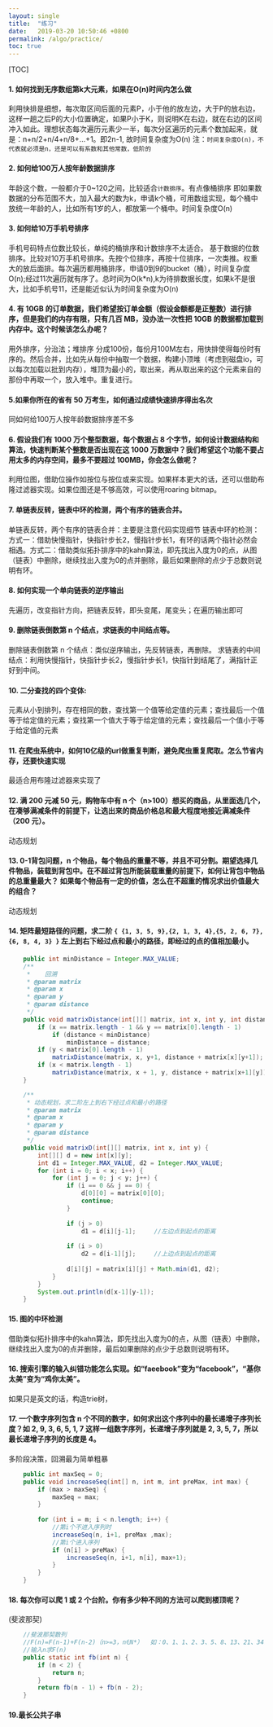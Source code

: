 ```yaml
---
layout: single
title:  "练习"
date:   2019-03-20 10:50:46 +0800
permalink: /algo/practice/
toc: true
---
```



[TOC]


#### 1. 如何找到无序数组第k大元素，如果在O(n)时间内怎么做
利用快排是细想，每次取区间后面的元素P，小于他的放左边，大于P的放右边，这样一趟之后P的大小位置确定，如果P小于K，则说明K在右边，就在右边的区间冲入如此。理想状态每次遍历元素少一半，每次分区遍历的元素个数加起来，就是：n+n/2+n/4+n/8+…+1。即2n-1, 故时间复杂度为O(n)
注：`时间复杂度O(n)，不代表就必须是n，还是可以有系数和其他常数，低阶的`

#### 2. 如何给100万人按年龄数据排序
年龄这个数，一般都介于0~120之间，比较适合`计数排序`。有点像桶排序
即如果数数据的分布范围不大，加入最大的数为k，申请k个桶，可用数组实现，每个桶中放统一年龄的人，比如所有1岁的人，都放第一个桶中。时间复杂度O(n)

#### 3. 如何给10万手机号排序
手机号码特点位数比较长，单纯的桶排序和计数排序不太适合。
基于数据的位数排序。比较对10万手机号排序。先按个位排序，再按十位排序，一次类推。权重大的放后面排。每次遍历都用桶排序，申请0到9的bucket（桶），时间复杂度O(n);经过11次遍历就有序了。总时间为O(k*n),k为待排数据长度，如果k不是很大，比如手机号11，还是能近似认为时间复杂度为O(n)

#### 4. 有 10GB 的订单数据，我们希望按订单金额（假设金额都是正整数）进行排序，但是我们的内存有限，只有几百 MB，没办法一次性把 10GB 的数据都加载到内存中。这个时候该怎么办呢？
用外排序，分治法；堆排序
分成100份，每份月100M左右，用快排使得每份时有序的。然后合并，比如先从每份中抽取一个数据，构建小顶堆（考虑到磁盘io，可以每次加载以批到内存），堆顶为最小的，取出来，再从取出来的这个元素来自的那份中再取一个，放入堆中。重复进行。

#### 5.如果你所在的省有 50 万考生，如何通过成绩快速排序得出名次
同如何给100万人按年龄数据排序差不多

#### 6. 假设我们有 1000 万个整型数据，每个数据占 8 个字节，如何设计数据结构和算法，快速判断某个整数是否出现在这 1000 万数据中？我们希望这个功能不要占用太多的内存空间，最多不要超过 100MB，你会怎么做呢？
利用位图，借助位操作如按位与按位或来实现。如果样本更大的话，还可以借助布隆过滤器实现。如果位图还是不够高效，可以使用roaring bitmap。

#### 7. 单链表反转，链表中环的检测，两个有序的链表合并。
单链表反转，两个有序的链表合并：主要是注意代码实现细节
链表中环的检测：方式一：借助快慢指针，快指针步长2，慢指针步长1，有环的话两个指针必然会相遇。方式二：借助类似拓扑排序中的kahn算法，即先找出入度为0的点，从图（链表）中删除，继续找出入度为0的点并删除，最后如果删除的点少于总数则说明有环。

#### 8. 如何实现一个单向链表的逆序输出
先遍历，改变指针方向，把链表反转，即头变尾，尾变头；在遍历输出即可

#### 9. 删除链表倒数第 n 个结点，求链表的中间结点等。
删除链表倒数第 n 个结点：类似逆序输出，先反转链表，再删除。
求链表的中间结点：利用快慢指针，快指针步长2，慢指针步长1，快指针到结尾了，满指针正好到中间。

#### 10. 二分查找的四个变体:
元素从小到排列，存在相同的数，查找第一个值等给定值的元素；查找最后一个值等于给定值的元素；查找第一个值大于等于给定值的元素；查找最后一个值小于等于给定值的元素

#### 11. 在爬虫系统中，如何10亿级的url做重复判断，避免爬虫重复爬取。怎么节省内存，还要快速实现
最适合用布隆过滤器来实现了

#### 12. 满 200 元减 50 元，购物车中有 n 个（n>100）想买的商品，从里面选几个，在凑够满减条件的前提下，让选出来的商品价格总和最大程度地接近满减条件（200 元）。
动态规划

#### 13. 0-1背包问题，n 个物品，每个物品的重量不等，并且不可分割。期望选择几件物品，装载到背包中。在不超过背包所能装载重量的前提下，如何让背包中物品的总重量最大？ 如果每个物品有一定的价值，怎么在不超重的情况求出价值最大的组合？
动态规划

#### 14. 矩阵最短路径的问题，求二阶 `{ {1, 3, 5, 9},{2, 1, 3, 4},{5, 2, 6, 7},{6, 8, 4, 3} }` 左上到右下经过点和最小的路径，即经过的点的值相加最小。
```java
	public int minDistance = Integer.MAX_VALUE;
	/**
	 *    回溯
	 * @param matrix
	 * @param x
	 * @param y
	 * @param distance
	 */
	public void matrixDistance(int[][] matrix, int x, int y, int distance) {
		if (x == matrix.length - 1 && y == matrix[0].length - 1)
			if (distance < minDistance)
				minDistance = distance;
		if (y < matrix[0].length - 1)
			matrixDistance(matrix, x, y+1, distance + matrix[x][y+1]);
		if (x < matrix.length - 1)
			matrixDistance(matrix, x + 1, y, distance + matrix[x+1][y]);
	}

	/**
	 * 动态规划，求二阶左上到右下经过点和最小的路径
	 * @param matrix
	 * @param x
	 * @param y
	 * @param distance
	 */
	public void matrixD(int[][] matrix, int x, int y) {
		int[][] d = new int[x][y];
		int d1 = Integer.MAX_VALUE, d2 = Integer.MAX_VALUE;
		for (int i = 0; i < x; i++) {
			for (int j = 0; j < y; j++) {
				if (i == 0 && j == 0) {
					d[0][0] = matrix[0][0];
					continue;
				}
				
				if (j > 0)
					d1 = d[i][j-1];  	//左边点到起点的距离
				
				if (i > 0)
					d2 = d[i-1][j];		//上边点到起点的距离
				
				d[i][j] = matrix[i][j] + Math.min(d1, d2);
			}
		}
		System.out.println(d[x-1][y-1]);
	}
```

#### 15. 图的中环检测
借助类似拓扑排序中的kahn算法，即先找出入度为0的点，从图（链表）中删除，继续找出入度为0的点并删除，最后如果删除的点少于总数则说明有环。

#### 16. 搜索引擎的输入纠错功能怎么实现。如“faeebook”变为“facebook”，“基你太美”变为“鸡你太美”。
如果只是英文的话，构造trie树，

#### 17. 一个数字序列包含 n 个不同的数字，如何求出这个序列中的最长递增子序列长度？如 2, 9, 3, 6, 5, 1, 7 这样一组数字序列，长递增子序列就是 2, 3, 5, 7，所以最长递增子序列的长度是 4。
多阶段决策，回溯最为简单粗暴
```java
	public int maxSeq = 0;
	public void increaseSeq(int[] n, int m, int preMax, int max) {
		if (max > maxSeq) {
			maxSeq = max;
		}
		
		for (int i = m; i < n.length; i++) {
			//第i个不进入序列时
			increaseSeq(n, i+1, preMax ,max);
			//第i个进入序列
			if (n[i] > preMax) {
				increaseSeq(n, i+1, n[i], max+1);
			}
		}
	}
```

#### 18. 每次你可以爬 1 或 2 个台阶。你有多少种不同的方法可以爬到楼顶呢？
(斐波那契)
```java
	//斐波那契数列
	//F(n)=F(n-1)+F(n-2)（n>=3，n∈N*）  如：0、1、1、2、3、5、8、13、21、34、……
	//输入n求F(n)
	public static int fb(int n) {
		if (n < 2) {
			return n;
		}
		return fb(n - 1) + fb(n - 2);
	}
```

#### 19.最长公共子串


